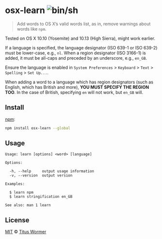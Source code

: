# osx-learn ![`bin/sh`][bash]

> Add words to OS X’s valid words list, as in, remove warnings about words
> like `npm`.

Tested on OS X 10.10 (Yosemite) and 10.13 (High Sierra), might work earlier.

If a language is specified, the language designator (ISO 639-1 or ISO 639-2)
must be lower-case, e.g., `nl`.
When a region designator (ISO 3166-1) is added, it must be all-caps and
preceded by an underscore, e.g., `en_GB`.

Ensure the language is enabled in `System Preferences` > `Keyboard` >
`Text` > `Spelling` > `Set Up...`.

When adding a word to a language which has region designators (such as English,
which has British and more), **YOU MUST SPECIFY THE REGION TOO**.
In the case of British, specifying `en` will not work, but `en_GB` will.

## Install

[npm][]:

```bash
npm install osx-learn --global
```

## Usage

```text
Usage: learn [options] <word> [language]

Options:

  -h, --help     output usage information
  -v, --version  output version

Examples:

  $ learn npm
  $ learn stringification en_GB

See also: man 1 learn
```

## License

[MIT][] © [Titus Wormer][author]

[bash]: https://img.shields.io/badge/bin-sh-89e051.svg
[npm]: https://docs.npmjs.com/cli/install
[mit]: LICENSE
[author]: http://wooorm.com
